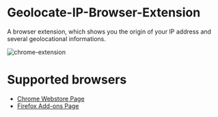 Geolocate-IP-Browser-Extension
==============================

A browser extension, which shows you the origin of your IP address and several geolocational informations.

![chrome-extension](https://aykutcevik.com/blog/media/chrome-extension-screenshot.png)

Supported browsers
==============================
* [Chrome Webstore Page](https://chrome.google.com/webstore/detail/ip-geolocator/lfncinhjhjgebfnnblppmbmkgjgifhdf)
* [Firefox Add-ons Page](https://addons.mozilla.org/de/firefox/addon/ip-geolocator/)